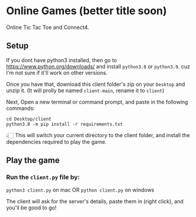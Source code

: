 # Online Games (better title soon)

Online Tic Tac Toe and Connect4.

## Setup

If you dont have python3 installed, then go to https://www.python.org/downloads/ and install `python3.8` or `python3.9`. cuz I'm not sure if it'll work on other versions.

Once you have that, download this client folder's zip on your `Desktop` and unzip it. (It will prolly be named `client-main`, rename it to `client`)

Next, Open a new terminal or command prompt, and paste in the following commands:

```
cd Desktop/client
python3.8 -m pip install -r requirements.txt
```

👆🏻 This will switch your current directory to the client folder, and install the dependencies required to play the game.

## Play the game

### Run the `client.py` file by:

`python3 client.py` on mac
OR
`python client.py` on windows

The client will ask for the server's details, paste them in (right click), and you'll be good to go!
